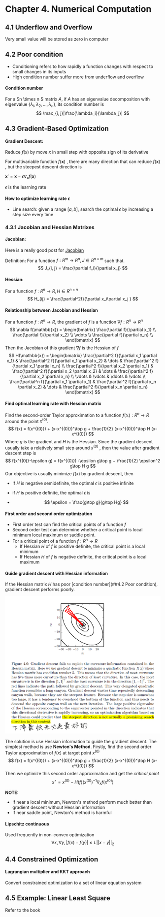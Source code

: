# Chapter 4. Numerical Computation

## 4.1 Underflow and Overflow 

Very small value will be stored as zero in computer



## 4.2 Poor condition 

* Conditioning refers to how rapidly a function changes with respect to small changes in its inputs
* High condition number suffer more from underflow and overflow 



#### Condition number

For a $n \times n $ matrix $A$, if $A$ has an eigenvalue decomposition with eigenvalue $\{\lambda_i, \lambda_2, \dots, \lambda_n\}$, its condition number is 
$$
\max_{i, j}|\frac{\lambda_i}{\lambda_j}|
$$



## 4.3 Gradient-Based Optimization 

#### Gradient Descent:

Reduce $f(x)$ by move $x$ in small step with opposite sign of its derivative 

For multivariable function $f(\mathbf{x})$ , there are many direction that can reduce $f(\mathbf{x})$ , but the steepest descent direction is  

$\mathbf{x}' = \mathbf{x} - \epsilon \nabla_x f(\mathbf{x})$

$\epsilon$ is the learning rate 



#### How to optimize learning rate $\epsilon$ 

* Line search: given a range $[a, b]$, search the optimal $\epsilon$ by increasing a step size every time



### 4.3.1 Jacobian and Hessian Matrixes 

#### Jacobian:

Here is a really good post for [Jacobian](https://zhuanlan.zhihu.com/p/37306749)

Definition: For a function $f : R^m\to R^n, J\in R^{n\times m}$ such that. 
$$
J_{i, j} = \frac{\partial f_i}{\partial x_j}
$$



#### Hessian:

For a function $f: R^n \to R,  H\in R^{n\times n}$
$$
H_{ij} = \frac{\partial^2f}{\partial x_i\partial x_j }
$$

#### Relationship between Jacobian and Hessian

For a function $f: R^n \to R$, the gradient of $f$ is a function $\nabla f: R^n \to R^n$
$$
\nabla f(\mathbb{x}) = \begin{bmatrix}
	\frac{\partial f}{\partial x_1} \\
	\frac{\partial f}{\partial x_2} \\
	\vdots \\
	\frac{\partial f}{\partial x_n} \\
\end{bmatrix}
$$
Then the Jacobian of this gradient $\nabla f$ is the Hessian of $f$
$$
H(\mathbb{x}) = \begin{bmatrix}
\frac{\partial^2 f}{\partial x_1 \partial x_1} & \frac{\partial^2 f}{\partial x_1 \partial x_2} & \dots & \frac{\partial^2 f}{\partial x_1 \partial x_n}  \\
\frac{\partial^2 f}{\partial x_2 \partial x_1} & \frac{\partial^2 f}{\partial x_2 \partial x_2} & \dots & \frac{\partial^2 f}{\partial x_2 \partial x_n}  \\
\vdots & \vdots & \ddots & \vdots \\
\frac{\partial^n f}{\partial x_1 \partial x_1} & \frac{\partial^2 f}{\partial x_n \partial x_2} & \dots & \frac{\partial^2 f}{\partial x_n \partial x_n} 
\end{bmatrix}
$$

#### Find optimal learning rate with Hessian matrix

Find the second-order Taylor approximation to a function $f(\mathbb{x}): R^n \to R$ around the point $x^{(0)}$.
$$
f(x) = f(x^{(0)}) + (x-x^{(0)})^\top g  + \frac{1}{2} (x-x^{(0)})^\top H (x-x^{(0)})
$$
Where $g$ is the gradient and $H$ is the Hessian.  Since the gradient descent usually take a relatively small step around $x^{(0)}$ , then the value after gradient descent step is
$$
f(x^{(0)}-\epsilon g) = f(x^{(0)})  -\epsilon g\top g  + \frac{1}{2} \epsilon^2 g\top H g
$$
Our objective is usually minimize $f(x)$ by gradient descent, then

* If $H$ is negative semidefinite, the optimal $\epsilon$ is positive infinite 

* if $H$ is positive definite, the optimal $\epsilon$ is  

* $$
  \epsilon = \frac{g\top g}{g\top Hg}
  $$





#### First order and second order optimization

* First order test can find the critical points of a function $f$ 
* Second order test can determine whether a critical point is local minimum local maximum or saddle point.
* For a critical point of a function $f: R^n \to R$ 
  * If Hessian $H$ of $f$ is positive definite, the critical point is a local minimum
  * If Hessian $H$ of $f$ is negative definite, the critical point is a local maximum 


#### Guide gradient descent with Hessian information

If the Hessian matrix $H$ has poor [condition number](##4.2 Poor condition), gradient descent performs poorly.

![Poor condition number example](images/4_1.png)

The solution is use Hessian information to guide the gradient descent. The simplest method is use **Newton's Method**. Firstly, find the second order Taylor approximation of $f(x)$ at target point $x^{(0)}$ 
$$
f(x) = f(x^{(0)}) + (x-x^{(0)})^\top g  + \frac{1}{2} (x-x^{(0)})^\top H (x-x^{(0)})
$$
Then we optimize this second order approximation and get the *critical point* 
$$
x^\star  = x^{(0)} - H(f)(x^{(0)}) ^{-1} \nabla_xf(x^{(0)})
$$

**NOTE:**

* If near a local minimum, Newton's method perform much better than gradient descent without Hessian information 
* If near saddle point, Newton's method is harmful 



#### Lipschitz continuous 

Used frequently in non-convex optimization 
$$
\forall x, \forall y, |f(x) - f(y)| \leq \mathit{L}||x-y||_2
$$


## 4.4 Constrained Optimization

#### Lagrangian multiplier and KKT approach

Convert constrained optimization to a set of linear equation system





## 4.5 Example: Linear Least Square 

Refer to the book